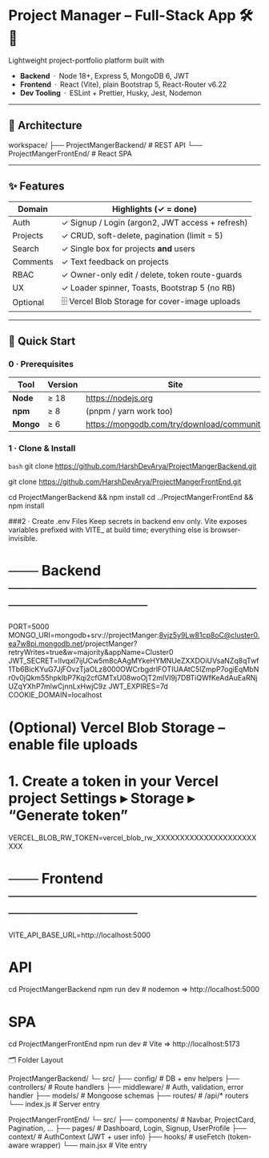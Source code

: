 # Project Manager – Full-Stack App 🛠️🎨

Lightweight project-portfolio platform built with

* **Backend** · Node 18+, Express 5, MongoDB 6, JWT  
* **Frontend** · React (Vite), plain Bootstrap 5, React-Router v6.22  
* **Dev Tooling** · ESLint + Prettier, Husky, Jest, Nodemon

---

## 📐 Architecture

workspace/
├── ProjectMangerBackend/ # REST API
└── ProjectMangerFrontEnd/ # React SPA


---

## ✨ Features

| Domain    | Highlights (✓ = done)                               |
|-----------|-----------------------------------------------------|
| Auth      | ✓ Signup / Login (argon2, JWT access + refresh)     |
| Projects  | ✓ CRUD, soft-delete, pagination (limit = 5)         |
| Search    | ✓ Single box for projects **and** users             |
| Comments  | ✓ Text feedback on projects                         |
| RBAC      | ✓ Owner-only edit / delete, token route-guards      |
| UX        | ✓ Loader spinner, Toasts, Bootstrap 5 (no RB)       |
| Optional  | 🗄️ Vercel Blob Storage for cover-image uploads       |

---

## 🚀 Quick Start

### 0 · Prerequisites

| Tool      | Version | Site |
|-----------|---------|------|
| **Node**  | ≥ 18    | <https://nodejs.org> |
| **npm**   | ≥ 8     | (pnpm / yarn work too) |
| **Mongo** | ≥ 6     | <https://mongodb.com/try/download/community> |

### 1 · Clone & Install

```bash```
git clone https://github.com/HarshDevArya/ProjectMangerBackend.git

git clone https://github.com/HarshDevArya/ProjectMangerFrontEnd.git

cd ProjectMangerBackend && npm install
cd ../ProjectMangerFrontEnd && npm install

###2 · Create .env Files
Keep secrets in backend env only.
Vite exposes variables prefixed with VITE_ at build time; everything else is browser-invisible.

# ─── Backend ───────────────────────────────────────
PORT=5000
MONGO_URI=mongodb+srv://projectManger:8vjz5y9Lw81cp8oC@cluster0.ea7w8pi.mongodb.net/projectManger?retryWrites=true&w=majority&appName=Cluster0
JWT_SECRET=lIvqxl7ijUCw5m8cAAgMYkeHYMNUeZXXDOiUVsaNZq8qTwf1Tb6BicKYuG7JjFOvzTjaOLz8000OWCrbgdrlFOTIUAAtC5lZmpP7ogiEqMbNr0v0jQkm55hpkIbP7Kqi2cfGMTxU08woOjT2mlVI9j7DBTiQWfKeAdAuEaRNjUZqYXhP7mlwCjnnLxHwjC9z
JWT_EXPIRES=7d
COOKIE_DOMAIN=localhost

# (Optional) Vercel Blob Storage – enable file uploads
#   1. Create a token in your Vercel project Settings ▸ Storage ▸ “Generate token”
VERCEL_BLOB_RW_TOKEN=vercel_blob_rw_XXXXXXXXXXXXXXXXXXXXXXXX

# ─── Frontend ──────────────────────────────────────
VITE_API_BASE_URL=http://localhost:5000


# API
cd ProjectMangerBackend
npm run dev          # nodemon ⇒ http://localhost:5000

# SPA
cd ProjectMangerFrontEnd
npm run dev          # Vite ⇒ http://localhost:5173


🗂 Folder Layout

ProjectMangerBackend/
└─ src/
   ├── config/       # DB + env helpers
   ├── controllers/  # Route handlers
   ├── middleware/   # Auth, validation, error handler
   ├── models/       # Mongoose schemas
   ├── routes/       # /api/* routers
   └── index.js      # Server entry

ProjectMangerFrontEnd/
└─ src/
   ├── components/   # Navbar, ProjectCard, Pagination, …
   ├── pages/        # Dashboard, Login, Signup, UserProfile
   ├── context/      # AuthContext (JWT + user info)
   ├── hooks/        # useFetch (token-aware wrapper)
   └── main.jsx      # Vite entry
